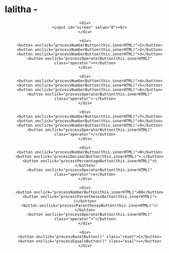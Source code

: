 # lalitha -
<!DOCTYPE html>
<html>
<head>
    <title>A Simple Calculator</title>
    <link rel="stylesheet" type="text/css" href="css/custom.css">
</head>
<body>


<div id="calculator" align="center">

    <div>
        <input id="screen" value="0"><br>
    </div>

    <div>
        <button onclick="processNumberButton(this.innerHTML)">1</button>
        <button onclick="processNumberButton(this.innerHTML)">2</button>
        <button onclick="processNumberButton(this.innerHTML)">3</button>
        <button onclick="processOperatorButton(this.innerHTML)" class="operator">+</button>
    </div>

    <div>
        <button onclick="processNumberButton(this.innerHTML)">4</button>
        <button onclick="processNumberButton(this.innerHTML)">5</button>
        <button onclick="processNumberButton(this.innerHTML)">6</button>
        <button onclick="processOperatorButton(this.innerHTML)" class="operator">-</button>
    </div>

    <div>
        <button onclick="processNumberButton(this.innerHTML)">7</button>
        <button onclick="processNumberButton(this.innerHTML)">8</button>
        <button onclick="processNumberButton(this.innerHTML)">9</button>
        <button onclick="processOperatorButton(this.innerHTML)" class="operator">/</button>
    </div>

    <div>
        <button onclick="processNumberButton(this.innerHTML)">0</button>
        <button onclick="processDecimalButton(this.innerHTML)">.</button>
        <button onclick="processPercentageButton(this.innerHTML)">%</button>
        <button onclick="processOperatorButton(this.innerHTML)" class="operator">x</button>
    </div>

    <div>
        <button onclick="processNumberButton(this.innerHTML)">00</button>
        <button onclick="processParenthesesButton(this.innerHTML)">(</button>
        <button onclick="processParenthesesButton(this.innerHTML)">)</button>
        <button onclick="processOperatorButton(this.innerHTML)" class="operator">^</button>
    </div>

    <div>
        <button onclick="processResetButton()" class="reset">C</button>
        <button onclick="processEqualsButton()" class="eval">=</button>
    </div>

</div>

<script type="text/javascript" src="js/simplecalculator.js"></script>

</body>
</html>
